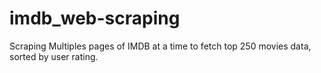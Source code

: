 # imdb_web-scraping
Scraping Multiples pages of IMDB at a time to fetch top 250 movies data, sorted by user rating.
